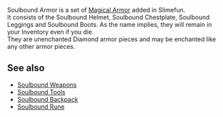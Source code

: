 Soulbound Armor is a set of [Magical Armor](https://github.com/Slimefun/Slimefun4/wiki/Magical-Armor) added in Slimefun.<br>
It consists of the Soulbound Helmet, Soulbound Chestplate, Soulbound Leggings and Soulbound Boots. As the name implies, they will remain in your Inventory even if you die.<br>
They are unenchanted Diamond armor pieces and may be enchanted like any other armor pieces.

## See also
* [Soulbound Weapons](https://github.com/Slimefun/Slimefun4/wiki/Soulbound-Weapons)
* [Soulbound Tools](https://github.com/Slimefun/Slimefun4/wiki/Soulbound-Tools)
* [Soulbound Backpack](https://github.com/Slimefun/Slimefun4/wiki/Soulbound-Backpack)
* [Soulbound Rune](https://github.com/Slimefun/Slimefun4/wiki/Soulbound-Rune)

